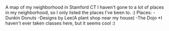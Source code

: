 A map of my neighborhood in Stamford CT
I haven't gone to a lot of places in my neighborhood, so I only listed the places I've been to. :)
   Places:
   -Dunkin Donuts
   -Designs by Lee(A plant shop near my house)
   -The Dojo *I haven't ever taken classes here, but it seems cool :)
